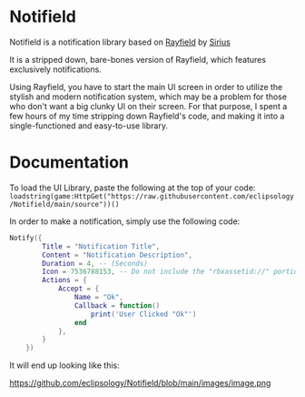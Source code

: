 
# Notifield

Notifield is a notification library based on [Rayfield](https://rayfield.dev) by [Sirius](https://sirius.menu)

It is a stripped down, bare-bones version of Rayfield, which features exclusively notifications.

Using Rayfield, you have to start the main UI screen in order to utilize the stylish and modern notification system, which may be a problem for those who don't want a big clunky UI on their screen. For that purpose, I spent a few hours of my time stripping down Rayfield's code, and making it into a single-functioned and easy-to-use library.

# Documentation
To load the UI Library, paste the following at the top of your code:
`loadstring(game:HttpGet("https://raw.githubusercontent.com/eclipsology/Notifield/main/source"))()`

In order to make a notification, simply use the following code:
```lua
Notify({
        Title = "Notification Title",
        Content = "Notification Description",
        Duration = 4, -- (Seconds)
        Icon = 7536788153, -- Do not include the "rbxassetid://" portion
        Actions = {
            Accept = {
                Name = "Ok",
                Callback = function()
                    print('User Clicked "Ok"')
                end
            },
        }
    })
```

It will end up looking like this:

https://github.com/eclipsology/Notifield/blob/main/images/image.png
